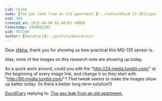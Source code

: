 ```yaml
---
cid: 14144
node: [The gas leak from an old apartment.](../notes/bha/9-11-2011/gas-leak-old-apartment)
nid: 464
created_at: 2016-04-08 02:40:02 +0000
timestamp: 1460083202
uid: 457288
author: [DavidCary](../profile/DavidCary)
---
```


Dear [@bha](/profile/bha), thank you for showing us how practical this MQ-135 sensor is.

Alas, none of the images on this research note are showing up today.

As a quick work around, could you edit the "http://24.media.tumblr.com/" at the beginning of every image link, and change it so they start with "http://60.media.tumblr.com/"?
That tweak seems to make the images show up better today.
(Is there a better long-term solution?)

[DavidCary](../profile/DavidCary) replying to: [The gas leak from an old apartment.](../notes/bha/9-11-2011/gas-leak-old-apartment)

